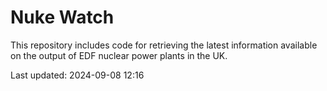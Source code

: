 # Nuke Watch

This repository includes code for retrieving the latest information available on the output of EDF nuclear power plants in the UK.

Last updated: 2024-09-08 12:16